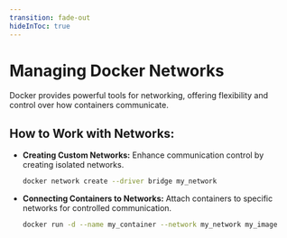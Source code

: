 ```yaml
---
transition: fade-out
hideInToc: true
---
```


# Managing Docker Networks

Docker provides powerful tools for networking, offering flexibility and control over how containers communicate.

## How to Work with Networks:

- **Creating Custom Networks:**
  Enhance communication control by creating isolated networks.
  ```bash
  docker network create --driver bridge my_network
  ```

- **Connecting Containers to Networks:**
  Attach containers to specific networks for controlled communication.
  ```bash
  docker run -d --name my_container --network my_network my_image
  ```
